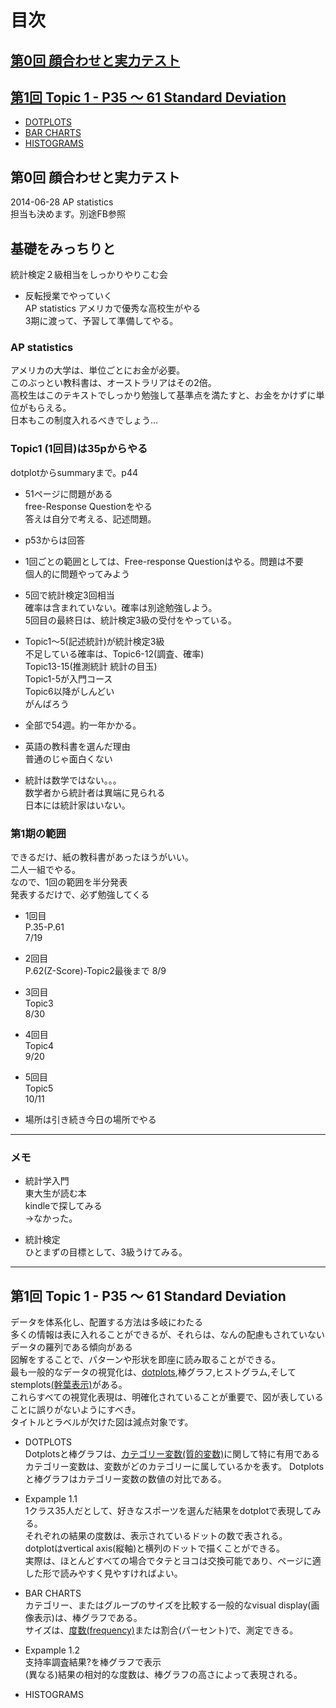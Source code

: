 # 目次  

## [第0回 顔合わせと実力テスト](#section0)  
## [第1回 Topic 1 - P35 〜 61 Standard Deviation](#section1)  
* [DOTPLOTS](#dotplots)  
* [BAR CHARTS](#BarCharts)  
* [HISTOGRAMS](#histograms)  

## <a name ="section0"> 第0回 顔合わせと実力テスト  

2014-06-28 AP statistics  
担当も決めます。別途FB参照  

## 基礎をみっちりと  
統計検定２級相当をしっかりやりこむ会  

* 反転授業でやっていく  
AP statistics アメリカで優秀な高校生がやる  
3期に渡って、予習して準備してやる。  

### AP statistics  
アメリカの大学は、単位ごとにお金が必要。  
このぶっとい教科書は、オーストラリアはその2倍。  
高校生はこのテキストでしっかり勉強して基準点を満たすと、お金をかけずに単位がもらえる。  
日本もこの制度入れるべきでしょう…  

### Topic1 (1回目)は35pからやる  
dotplotからsummaryまで。p44  

* 51ページに問題がある  
free-Response Questionをやる  
答えは自分で考える、記述問題。  

* p53からは回答  

* 1回ごとの範囲としては、Free-response Questionはやる。問題は不要  
個人的に問題やってみよう  

* 5回で統計検定3回相当  
確率は含まれていない。確率は別途勉強しよう。  
5回目の最終日は、統計検定3級の受付をやっている。  

* Topic1〜5(記述統計)が統計検定3級  
不足している確率は、Topic6-12(調査、確率)  
Topic13-15(推測統計 統計の目玉)  
Topic1-5が入門コース  
Topic6以降がしんどい  
がんばろう  

* 全部で54週。約一年かかる。  

* 英語の教科書を選んだ理由  
普通のじゃ面白くない  

* 統計は数学ではない。。。  
数学者から統計者は異端に見られる  
日本には統計家はいない。  

### 第1期の範囲  
できるだけ、紙の教科書があったほうがいい。  
二人一組でやる。  
なので、1回の範囲を半分発表  
発表するだけで、必ず勉強してくる  

* 1回目  
P.35-P.61  
7/19  

* 2回目  
P.62(Z-Score)-Topic2最後まで
8/9  

* 3回目  
Topic3  
8/30  

* 4回目  
Topic4  
9/20  

* 5回目  
Topic5  
10/11  


* 場所は引き続き今日の場所でやる 

----------------
### メモ  
* 統計学入門  
東大生が読む本  
kindleで探してみる  
->なかった。  

* 統計検定  
ひとまずの目標として、3級うけてみる。  

----------------

## <a name ="section1"> 第1回 Topic 1 - P35 〜 61 Standard Deviation  
データを体系化し、配置する方法は多岐にわたる  
多くの情報は表に入れることができるが、それらは、なんの配慮もされていないデータの羅列である傾向がある  
図解をすることで、パターンや形状を即座に読み取ることができる。  
最も一般的なデータの視覚化は、[dotplots](http://goo.gl/faf9qw),棒グラフ,ヒストグラム,そしてstemplots[(幹葉表示)](http://www.toukei.metro.tokyo.jp/manabou/tyuu/sirou2/tokutyou2/ma1206t24h.htm)がある。  
これらすべての視覚化表現は、明確化されていることが重要で、図が表していることに誤りがないようにすべき。  
タイトルとラベルが欠けた図は減点対象です。  


* <a name = "dotplots"> DOTPLOTS    
Dotplotsと棒グラフは、[カテゴリー変数(質的変数)](http://kccn.konan-u.ac.jp/sociology/research/01/4_1.html)に関して特に有用である  
カテゴリー変数は、変数がどのカテゴリーに属しているかを表す。
Dotplotsと棒グラフはカテゴリー変数の数値の対比である。  

* Expample 1.1  
1クラス35人だとして、好きなスポーツを選んだ結果をdotplotで表現してみる。  
それぞれの結果の度数は、表示されているドットの数で表される。  
dotplotはvertical axis(縦軸)と横列のドットで描くことができる。  
実際は、ほとんどすべての場合でタテとヨコは交換可能であり、ページに適した形で読みやすく見やすければよい。  

* <a name = "BarCharts"> BAR CHARTS  
カテゴリー、またはグループのサイズを比較する一般的なvisual display(画像表示)は、棒グラフである。  
サイズは、[度数(frequency)](http://goo.gl/TFOQ2x)または割合(パーセント)で、測定できる。  

* Expample 1.2  
支持率調査結果?を棒グラフで表示  
(異なる)結果の相対的な度数は、棒グラフの高さによって表現される。

* <a name = "histograms"> HISTOGRAMS  


